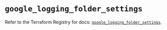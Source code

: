 # `google_logging_folder_settings`

Refer to the Terraform Registry for docs: [`google_logging_folder_settings`](https://registry.terraform.io/providers/hashicorp/google-beta/6.27.0/docs/resources/google_logging_folder_settings).
